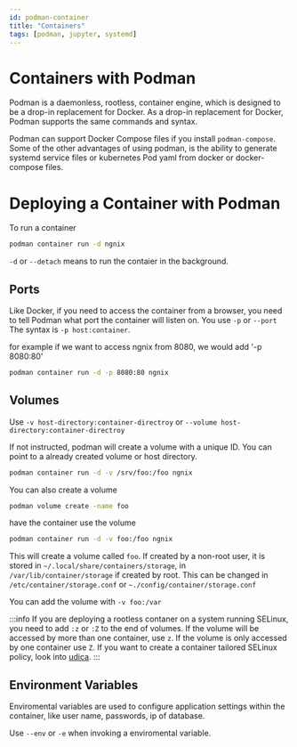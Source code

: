 ```yaml
---
id: podman-container
title: "Containers"
tags: [podman, jupyter, systemd]
---
```


# Containers with Podman

Podman is a daemonless, rootless, container engine, which is designed to be a drop-in replacement for Docker. As a drop-in replacement for Docker, Podman supports the same commands and syntax.

Podman can support Docker Compose files if you install `podman-compose`. Some of the other advantages of using podman, is the ability to generate systemd service files or kubernetes Pod yaml from docker or docker-compose files.

# Deploying a Container with Podman

To run a container

```bash
podman container run -d ngnix
```

`-d` or `--detach` means to run the contaier in the background.

## Ports

Like Docker, if you need to access the container from a browser, you need to tell Podman what port the container will listen on. You use `-p` or `--port` The syntax is `-p host:container`.

for example if we want to access ngnix from 8080, we would add '-p 8080:80'

```bash
podman container run -d -p 8080:80 ngnix
```

## Volumes

Use `-v host-directory:container-directroy` or `--volume host-directory:container-directroy`

If not instructed, podman will create a volume with a unique ID. You can point to a already created volume or host directory.

```bash
podman container run -d -v /srv/foo:/foo ngnix
```

You can also create a volume

```bash
podman volume create -name foo
```

have the container use the volume

```bash
podman container run -d -v foo:/foo ngnix
```

This will create a volume called `foo`. If created by a non-root user, it is stored in `~/.local/share/containers/storage`, in `/var/lib/container/storage` if created by root. This can be changed in `/etc/container/storage.conf` or `~./config/container/storage.conf`

You can add the volume with `-v foo:/var`

:::info
If you are deploying a rootless contaner on a system running SELinux, you need to add `:z` or `:Z` to the end of volumes. If the volume will be accessed by more than one container, use `z`. If the volume is only accessed by one container use `Z`. If you want to create a container tailored SELinux policy, look into [udica](https://github.com/containers/udica).
:::

## Environment Variables

Enviromental variables are used to configure application settings within the container, like user name, passwords, ip of database.

Use `--env` or `-e` when invoking a enviromental variable.



